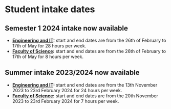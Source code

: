 # Student intake dates

## Semester 1 2024 intake now available


- **[Engineering and IT](https://eng.unimelb.edu.au/industry/students/internships#key-dates):** start and end dates are from the 26th of February to 17th of May for 28 hours per week.
- **[Faculty of Science](https://science.unimelb.edu.au/engage/industry/internships#key-dates):** start and end dates are from the 26th of February to 17th of May for 8 hours per week.


## Summer intake 2023/2024 now available


- **[Engineering and IT](https://eng.unimelb.edu.au/industry/students/internships#key-dates):** start and end dates are from the 13th November 2023 to 23rd February 2024 for 24 hours per week.
- **[Faculty of Science](https://science.unimelb.edu.au/engage/industry/internships#key-dates):** start and end dates are from the 20th November 2023 to 23rd February 2024 for 7 hours per week.


